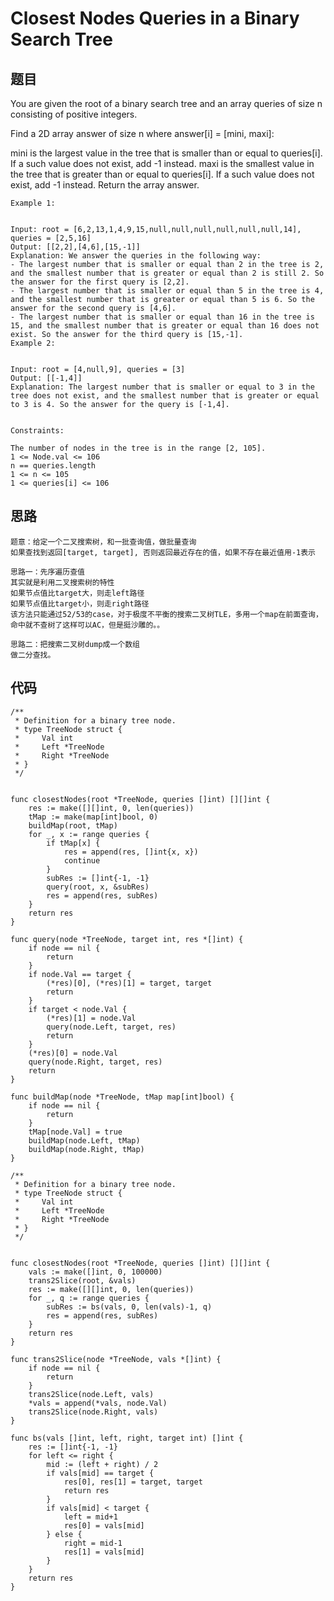 #   Closest Nodes Queries in a Binary Search Tree


## 题目

You are given the root of a binary search tree and an array queries of size n consisting of positive integers.

Find a 2D array answer of size n where answer[i] = [mini, maxi]:

mini is the largest value in the tree that is smaller than or equal to queries[i]. If a such value does not exist, add -1 instead.
maxi is the smallest value in the tree that is greater than or equal to queries[i]. If a such value does not exist, add -1 instead.
Return the array answer.

```
Example 1:


Input: root = [6,2,13,1,4,9,15,null,null,null,null,null,null,14], queries = [2,5,16]
Output: [[2,2],[4,6],[15,-1]]
Explanation: We answer the queries in the following way:
- The largest number that is smaller or equal than 2 in the tree is 2, and the smallest number that is greater or equal than 2 is still 2. So the answer for the first query is [2,2].
- The largest number that is smaller or equal than 5 in the tree is 4, and the smallest number that is greater or equal than 5 is 6. So the answer for the second query is [4,6].
- The largest number that is smaller or equal than 16 in the tree is 15, and the smallest number that is greater or equal than 16 does not exist. So the answer for the third query is [15,-1].
Example 2:


Input: root = [4,null,9], queries = [3]
Output: [[-1,4]]
Explanation: The largest number that is smaller or equal to 3 in the tree does not exist, and the smallest number that is greater or equal to 3 is 4. So the answer for the query is [-1,4].
 

Constraints:

The number of nodes in the tree is in the range [2, 105].
1 <= Node.val <= 106
n == queries.length
1 <= n <= 105
1 <= queries[i] <= 106
```

## 思路

```
题意：给定一个二叉搜索树，和一批查询值，做批量查询
如果查找到返回[target, target], 否则返回最近存在的值，如果不存在最近值用-1表示

思路一：先序遍历查值
其实就是利用二叉搜索树的特性
如果节点值比target大，则走left路径
如果节点值比target小，则走right路径
该方法只能通过52/53的case，对于极度不平衡的搜索二叉树TLE，多用一个map在前面查询，命中就不查树了这样可以AC，但是挺沙雕的。。

思路二：把搜索二叉树dump成一个数组
做二分查找。

```

## 代码


```golang
/**
 * Definition for a binary tree node.
 * type TreeNode struct {
 *     Val int
 *     Left *TreeNode
 *     Right *TreeNode
 * }
 */


func closestNodes(root *TreeNode, queries []int) [][]int {
	res := make([][]int, 0, len(queries))
	tMap := make(map[int]bool, 0)
	buildMap(root, tMap)
	for _, x := range queries {
		if tMap[x] {
			res = append(res, []int{x, x})
			continue
		}
		subRes := []int{-1, -1}
		query(root, x, &subRes)
		res = append(res, subRes)
	}
	return res
}

func query(node *TreeNode, target int, res *[]int) {
	if node == nil {
		return
	}
	if node.Val == target {
		(*res)[0], (*res)[1] = target, target
		return
	}
	if target < node.Val {
		(*res)[1] = node.Val
		query(node.Left, target, res)
		return
	}
	(*res)[0] = node.Val
	query(node.Right, target, res)
	return
}

func buildMap(node *TreeNode, tMap map[int]bool) {
	if node == nil {
		return
	}
	tMap[node.Val] = true
	buildMap(node.Left, tMap)
	buildMap(node.Right, tMap)
}
```

```golang
/**
 * Definition for a binary tree node.
 * type TreeNode struct {
 *     Val int
 *     Left *TreeNode
 *     Right *TreeNode
 * }
 */


func closestNodes(root *TreeNode, queries []int) [][]int {
	vals := make([]int, 0, 100000)
	trans2Slice(root, &vals)
	res := make([][]int, 0, len(queries))
	for _, q := range queries {
		subRes := bs(vals, 0, len(vals)-1, q)
		res = append(res, subRes)
	}
	return res
}

func trans2Slice(node *TreeNode, vals *[]int) {
	if node == nil {
		return
	}
	trans2Slice(node.Left, vals)
	*vals = append(*vals, node.Val)
	trans2Slice(node.Right, vals)
}

func bs(vals []int, left, right, target int) []int {
	res := []int{-1, -1}
	for left <= right {
		mid := (left + right) / 2
		if vals[mid] == target {
			res[0], res[1] = target, target
			return res
		}
		if vals[mid] < target {
			left = mid+1
			res[0] = vals[mid]
		} else {
			right = mid-1
			res[1] = vals[mid]
		}
	}
	return res
}
```

